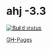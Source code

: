 # ahj -3.3

[![Build status](https://ci.appveyor.com/api/projects/status/19mwvqo7evg6f355?svg=true)](https://ci.appveyor.com/project/i-hit/ahj-3-3)

[GH-Pages](https://i-hit.github.io/ahj-3.3/)
